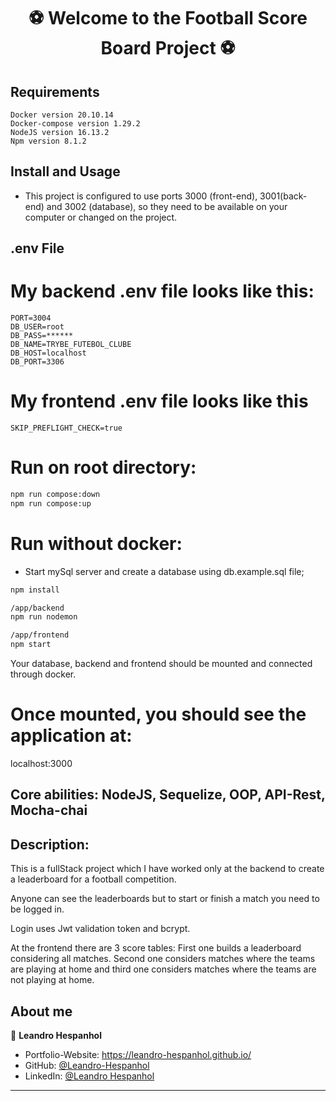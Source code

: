 <h1 align="center">⚽ Welcome to the Football Score Board Project ⚽</h1>

## Requirements
```
Docker version 20.10.14
Docker-compose version 1.29.2
NodeJS version 16.13.2
Npm version 8.1.2
```

## Install and Usage 
- This project is configured to use ports 3000 (front-end), 3001(back-end) and 3002 (database), so they need to be available on your computer or changed on the project.

## .env File
# My backend .env file looks like this:
```
PORT=3004
DB_USER=root
DB_PASS=******
DB_NAME=TRYBE_FUTEBOL_CLUBE
DB_HOST=localhost
DB_PORT=3306
```
# My frontend .env file looks like this
```
SKIP_PREFLIGHT_CHECK=true
```

# Run on root directory:
```sh
npm run compose:down
npm run compose:up
```

# Run without docker:
- Start mySql server and create a database using db.example.sql file;
```sh
npm install
```

```sh
/app/backend
npm run nodemon
```

```sh
/app/frontend
npm start
```

Your database, backend and frontend should be mounted and connected through docker.

# Once mounted, you should see the application at:
localhost:3000

## Core abilities: NodeJS, Sequelize, OOP, API-Rest, Mocha-chai

## Description: 

This is a fullStack project which I have worked only at the backend to create a leaderboard for a football competition.

Anyone can see the leaderboards but to start or finish a match you need to be logged in.

Login uses Jwt validation token and bcrypt.

At the frontend there are 3 score tables: First one builds a leaderboard considering all matches. Second one considers matches where the teams are playing at home and third one considers matches where the teams are not playing at home.

## About me

👤 **Leandro Hespanhol**

* Portfolio-Website: https://leandro-hespanhol.github.io/
* GitHub: [@Leandro-Hespanhol](https://github.com/Leandro-Hespanhol)
* LinkedIn: [@Leandro Hespanhol](https://www.linkedin.com/in/leandro-hespanhol/)

***